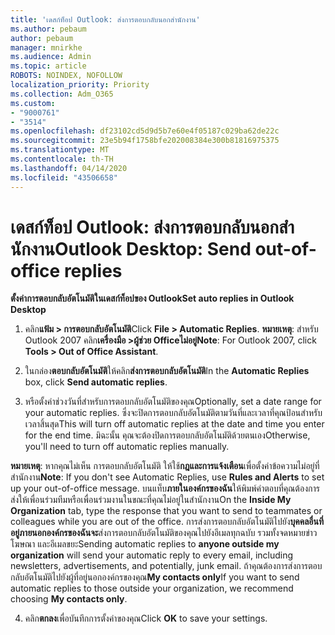 ```yaml
---
title: 'เดสก์ท็อป Outlook: ส่งการตอบกลับนอกสํานักงาน'
ms.author: pebaum
author: pebaum
manager: mnirkhe
ms.audience: Admin
ms.topic: article
ROBOTS: NOINDEX, NOFOLLOW
localization_priority: Priority
ms.collection: Adm_O365
ms.custom:
- "9000761"
- "3514"
ms.openlocfilehash: df23102cd5d9d5b7e60e4f05187c029ba62de22c
ms.sourcegitcommit: 23e5b94f1758bfe202008384e300b81816975375
ms.translationtype: MT
ms.contentlocale: th-TH
ms.lasthandoff: 04/14/2020
ms.locfileid: "43506658"
---
```

# <a name="outlook-desktop-send-out-of-office-replies"></a><span data-ttu-id="39e1c-102">เดสก์ท็อป Outlook: ส่งการตอบกลับนอกสํานักงาน</span><span class="sxs-lookup"><span data-stu-id="39e1c-102">Outlook Desktop: Send out-of-office replies</span></span>

<span data-ttu-id="39e1c-103">**ตั้งค่าการตอบกลับอัตโนมัติในเดสก์ท็อปของ Outlook**</span><span class="sxs-lookup"><span data-stu-id="39e1c-103">**Set auto replies in Outlook Desktop**</span></span>

1. <span data-ttu-id="39e1c-104">คลิก**แฟ้ม > การตอบกลับอัตโนมัติ**</span><span class="sxs-lookup"><span data-stu-id="39e1c-104">Click **File > Automatic Replies**.</span></span> <span data-ttu-id="39e1c-105">**หมายเหตุ**: สําหรับ Outlook 2007 คลิก**เครื่องมือ >ผู้ช่วย Officeไม่อยู่**</span><span class="sxs-lookup"><span data-stu-id="39e1c-105">**Note**: For Outlook 2007, click **Tools > Out of Office Assistant**.</span></span>

2. <span data-ttu-id="39e1c-106">ในกล่อง**ตอบกลับอัตโนมัติ**ให้คลิก**ส่งการตอบกลับอัตโนมัติ**</span><span class="sxs-lookup"><span data-stu-id="39e1c-106">In the **Automatic Replies** box, click **Send automatic replies**.</span></span>

3. <span data-ttu-id="39e1c-107">หรือตั้งค่าช่วงวันที่สําหรับการตอบกลับอัตโนมัติของคุณ</span><span class="sxs-lookup"><span data-stu-id="39e1c-107">Optionally, set a date range for your automatic replies.</span></span> <span data-ttu-id="39e1c-108">ซึ่งจะปิดการตอบกลับอัตโนมัติตามวันที่และเวลาที่คุณป้อนสําหรับเวลาสิ้นสุด</span><span class="sxs-lookup"><span data-stu-id="39e1c-108">This will turn off automatic replies at the date and time you enter for the end time.</span></span> <span data-ttu-id="39e1c-109">มิฉะนั้น คุณจะต้องปิดการตอบกลับอัตโนมัติด้วยตนเอง</span><span class="sxs-lookup"><span data-stu-id="39e1c-109">Otherwise, you'll need to turn off automatic replies manually.</span></span>

<span data-ttu-id="39e1c-110">**หมายเหตุ**: หากคุณไม่เห็น การตอบกลับอัตโนมัติ ให้ใช้**กฎและการแจ้งเตือน**เพื่อตั้งค่าข้อความไม่อยู่ที่สํานักงาน</span><span class="sxs-lookup"><span data-stu-id="39e1c-110">**Note**: If you don't see Automatic Replies, use **Rules and Alerts** to set up your out-of-office message.</span></span> <span data-ttu-id="39e1c-111">บนแท็บ**ภายในองค์กรของฉัน**ให้พิมพ์คําตอบที่คุณต้องการส่งให้เพื่อนร่วมทีมหรือเพื่อนร่วมงานในขณะที่คุณไม่อยู่ในสํานักงาน</span><span class="sxs-lookup"><span data-stu-id="39e1c-111">On the **Inside My Organization** tab, type the response that you want to send to teammates or colleagues while you are out of the office.</span></span> <span data-ttu-id="39e1c-112">การส่งการตอบกลับอัตโนมัติไปยัง**บุคคลอื่นที่อยู่ภายนอกองค์กรของฉันจะ**ส่งการตอบกลับอัตโนมัติของคุณไปยังอีเมลทุกฉบับ รวมทั้งจดหมายข่าว โฆษณา และอีเมลขยะ</span><span class="sxs-lookup"><span data-stu-id="39e1c-112">Sending automatic replies to **anyone outside my organization** will send your automatic reply to every email, including newsletters, advertisements, and potentially, junk email.</span></span> <span data-ttu-id="39e1c-113">ถ้าคุณต้องการส่งการตอบกลับอัตโนมัติไปยังผู้ที่อยู่นอกองค์กรของคุณ**My contacts only**</span><span class="sxs-lookup"><span data-stu-id="39e1c-113">If you want to send automatic replies to those outside your organization, we recommend choosing **My contacts only**.</span></span>

4. <span data-ttu-id="39e1c-114">คลิก**ตกลง**เพื่อบันทึกการตั้งค่าของคุณ</span><span class="sxs-lookup"><span data-stu-id="39e1c-114">Click **OK** to save your settings.</span></span>
